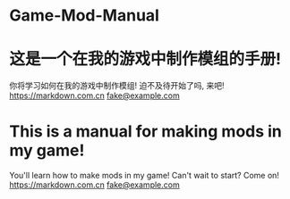 # Game-Mod-Manual
这是一个在我的游戏中制作模组的手册!
===============
你将学习如何在我的游戏中制作模组!
迫不及待开始了吗, 来吧! <https://markdown.com.cn>
<fake@example.com>


This is a manual for making mods in my game!
===============
You'll learn how to make mods in my game!
Can't wait to start? Come on! <https://markdown.com.cn>
<fake@example.com>
